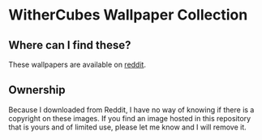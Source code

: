 # WitherCubes Wallpaper Collection

## Where can I find these?
These wallpapers are available on [reddit](https://www.reddit.com).

## Ownership
Because I downloaded from Reddit, I have no way of knowing if there is a copyright on these images. If you find an image hosted in this repository that is yours and of limited use, please let me know and I will remove it.
